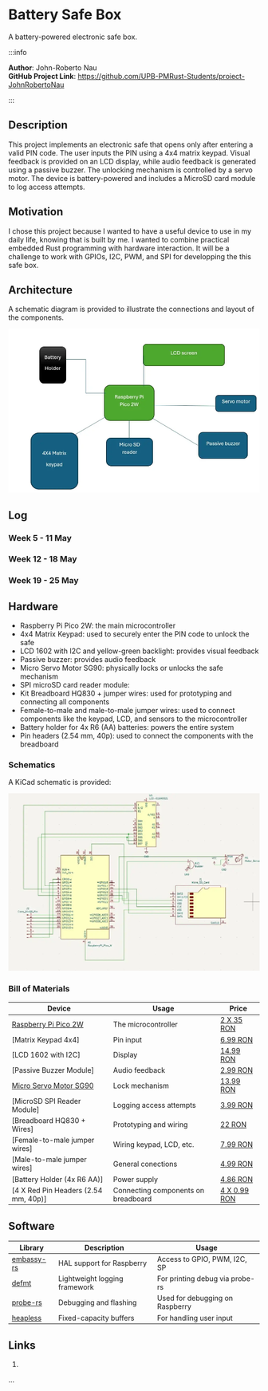 # Battery Safe Box
A battery-powered electronic safe box.

:::info 

**Author**: John-Roberto Nau \
**GitHub Project Link**: https://github.com/UPB-PMRust-Students/proiect-JohnRobertoNau

:::

## Description

This project implements an electronic safe that opens only after entering a valid PIN code. The user inputs the PIN using a 4x4 matrix keypad. Visual feedback is provided on an LCD display, while audio feedback is generated using a passive buzzer. The unlocking mechanism is controlled by a servo motor. The device is battery-powered and includes a MicroSD card module to log access attempts.

## Motivation

I chose this project because I wanted to have a useful device to use in my daily life, knowing that is built by me. I wanted to combine practical embedded Rust programming with hardware interaction. It will be a challenge to work with GPIOs, I2C, PWM, and SPI for developping the this safe box.

## Architecture 

A schematic diagram is provided to illustrate the connections and layout of the components.

![Architecture diagram](./diagram.webp)

## Log

<!-- write your progress here every week -->

### Week 5 - 11 May

### Week 12 - 18 May

### Week 19 - 25 May

## Hardware

- Raspberry Pi Pico 2W: the main microcontroller
- 4x4 Matrix Keypad: used to securely enter the PIN code to unlock the safe
- LCD 1602 with I2C and yellow-green backlight: provides visual feedback
- Passive buzzer: provides audio feedback
- Micro Servo Motor SG90: physically locks or unlocks the safe mechanism
- SPI microSD card reader module: 
- Kit Breadboard HQ830 + jumper wires: used for prototyping and connecting all components
- Female-to-male and male-to-male jumper wires: used to connect components like the keypad, LCD, and sensors to the microcontroller
- Battery holder for 4x R6 (AA) batteries: powers the entire system
- Pin headers (2.54 mm, 40p): used to connect the components with the breadboard

### Schematics

A KiCad schematic is provided:

![KiCad schematic](./kicad_resized.webp)

### Bill of Materials

<!-- Fill out this table with all the hardware components that you might need.

The format is 
```
| [Device](link://to/device) | This is used ... | [price](link://to/store) |

```

-->

| Device | Usage | Price |
|--------|--------|-------|
| [Raspberry Pi Pico 2W](https://www.raspberrypi.com/documentation/microcontrollers/pico-series.html) | The microcontroller | [2 X 35 RON](https://www.optimusdigital.ro/en/raspberry-pi-boards/12394-raspberry-pi-pico-w.html) |
| [Matrix Keypad 4x4] | Pin input | [6.99 RON](https://www.optimusdigital.ro/ro/senzori-senzori-de-atingere/470-tastatura-matriceala-4x4-cu-conector-pin-de-tip-mama.html?search_query=tastatura+matriceala+4x4&results=2) |
| [LCD 1602 with I2C] | Display | [14.99 RON](https://www.optimusdigital.ro/ro/optoelectronice-lcd-uri/62-lcd-1602-cu-interfata-i2c-si-backlight-galben-verde.html?search_query=lcd+1602+i2c&results=4) |
| [Passive Buzzer Module] | Audio feedback | [2.99 RON](https://www.bitmi.ro/electronica/modul-buzzer-pasiv-ky-006-10678.html) |
| [Micro Servo Motor SG90](https://www.raspberrypi.com/documentation/microcontrollers/pico-series.html) | Lock mechanism | [13.99 RON](https://www.optimusdigital.ro/ro/motoare-servomotoare/26-micro-servomotor-sg90.html?search_query=micro+servo+motor&results=39) |
| [MicroSD SPI Reader Module] | Logging access attempts | [3.99 RON](https://www.bitmi.ro/electronica/modul-citire-card-microsd-compatibil-arduino-10384.html) |
| [Breadboard HQ830 + Wires] | Prototyping and wiring | [22 RON](https://www.optimusdigital.ro/ro/kituri/2222-kit-breadboard-hq-830-p.html?search_query=kit+breadboard&results=35) |
| [Female-to-male jumper wires] | Wiring keypad, LCD, etc. | [7.99 RON](https://www.optimusdigital.ro/ro/toate-produsele/877-set-fire-mama-tata-40p-15-cm.html?search_query=fire+mama+tata&results=35) |
| [Male-to-male jumper wires] | General conections | [4.99 RON](https://www.optimusdigital.ro/ro/fire-fire-mufate/884-set-fire-tata-tata-40p-10-cm.html?search_query=fire+tata+tata&results=73) |
| [Battery Holder (4x R6 AA)] | Power supply | [4.86 RON](https://www.optimusdigital.ro/ro/suporturi-de-baterii/12375-suport-baterii-4-x-aa.html?search_query=suport+baterii&results=59) |
| [4 X Red Pin Headers (2.54 mm, 40p)] | Connecting components on breadboard | [4 X 0.99 RON](https://www.optimusdigital.ro/en/pin-headers/464-colored-40p-254-mm-pitch-male-pin-header-red.html) |



## Software

| Library | Description | Usage |
|---------|-------------|-------|
| [embassy-rs](https://github.com/embassy-rs/embassy) | HAL support for Raspberry | Access to GPIO, PWM, I2C, SP |
| [defmt](https://defmt.ferrous-systems.com/) | Lightweight logging framework | For printing debug via probe-rs |
| [probe-rs](https://probe.rs/) | Debugging and flashing | Used for debugging on Raspberry |
| [heapless](https://probe.rs/) | Fixed-capacity buffers | For handling user input |

## Links

<!-- Add a few links that inspired you and that you think you will use for your project -->

1. 

...
